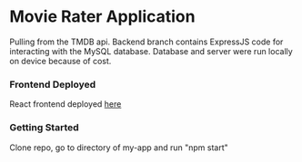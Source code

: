 # Movie Rater Application
Pulling from the TMDB api. Backend branch contains ExpressJS code for interacting with the MySQL database. Database and server were run locally on device because of cost.

### Frontend Deployed
React frontend deployed [here](https://movie-rater-project.netlify.app)

### Getting Started
Clone repo, go to directory of my-app and run "npm start"


